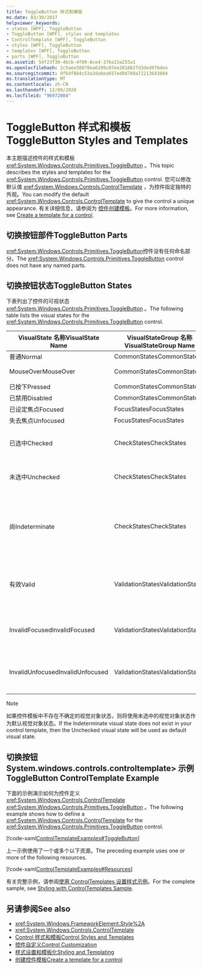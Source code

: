 ```yaml
---
title: ToggleButton 样式和模板
ms.date: 03/30/2017
helpviewer_keywords:
- states [WPF], ToggleButton
- ToggleButton [WPF], styles and templates
- ControlTemplate [WPF], ToggleButton
- styles [WPF], ToggleButton
- templates [WPF], ToggleButton
- parts [WPF], ToggleButton
ms.assetid: 54f23f30-4bcb-4f09-8ce4-376a13a255a1
ms.openlocfilehash: 2c5aee58878ea6199c07ee201882fd3ded97bdee
ms.sourcegitcommit: 9f6df084c53a3da0ea657ed0d708a72213683084
ms.translationtype: MT
ms.contentlocale: zh-CN
ms.lasthandoff: 12/09/2020
ms.locfileid: "96972884"
---
```

# <a name="togglebutton-styles-and-templates"></a><span data-ttu-id="f7f27-102">ToggleButton 样式和模板</span><span class="sxs-lookup"><span data-stu-id="f7f27-102">ToggleButton Styles and Templates</span></span>

<span data-ttu-id="f7f27-103">本主题描述控件的样式和模板 <xref:System.Windows.Controls.Primitives.ToggleButton> 。</span><span class="sxs-lookup"><span data-stu-id="f7f27-103">This topic describes the styles and templates for the <xref:System.Windows.Controls.Primitives.ToggleButton> control.</span></span> <span data-ttu-id="f7f27-104">您可以修改默认值 <xref:System.Windows.Controls.ControlTemplate> ，为控件指定独特的外观。</span><span class="sxs-lookup"><span data-stu-id="f7f27-104">You can modify the default <xref:System.Windows.Controls.ControlTemplate> to give the control a unique appearance.</span></span> <span data-ttu-id="f7f27-105">有关详细信息，请参阅为 [控件创建模板](/dotnet/desktop-wpf/themes/how-to-create-apply-template)。</span><span class="sxs-lookup"><span data-stu-id="f7f27-105">For more information, see [Create a template for a control](/dotnet/desktop-wpf/themes/how-to-create-apply-template).</span></span>

## <a name="togglebutton-parts"></a><span data-ttu-id="f7f27-106">切换按钮部件</span><span class="sxs-lookup"><span data-stu-id="f7f27-106">ToggleButton Parts</span></span>

<span data-ttu-id="f7f27-107"><xref:System.Windows.Controls.Primitives.ToggleButton>控件没有任何命名部分。</span><span class="sxs-lookup"><span data-stu-id="f7f27-107">The <xref:System.Windows.Controls.Primitives.ToggleButton> control does not have any named parts.</span></span>

## <a name="togglebutton-states"></a><span data-ttu-id="f7f27-108">切换按钮状态</span><span class="sxs-lookup"><span data-stu-id="f7f27-108">ToggleButton States</span></span>

<span data-ttu-id="f7f27-109">下表列出了控件的可视状态 <xref:System.Windows.Controls.Primitives.ToggleButton> 。</span><span class="sxs-lookup"><span data-stu-id="f7f27-109">The following table lists the visual states for the <xref:System.Windows.Controls.Primitives.ToggleButton> control.</span></span>

|<span data-ttu-id="f7f27-110">VisualState 名称</span><span class="sxs-lookup"><span data-stu-id="f7f27-110">VisualState Name</span></span>|<span data-ttu-id="f7f27-111">VisualStateGroup 名称</span><span class="sxs-lookup"><span data-stu-id="f7f27-111">VisualStateGroup Name</span></span>|<span data-ttu-id="f7f27-112">描述</span><span class="sxs-lookup"><span data-stu-id="f7f27-112">Description</span></span>|
|-|-|-|
|<span data-ttu-id="f7f27-113">普通</span><span class="sxs-lookup"><span data-stu-id="f7f27-113">Normal</span></span>|<span data-ttu-id="f7f27-114">CommonStates</span><span class="sxs-lookup"><span data-stu-id="f7f27-114">CommonStates</span></span>|<span data-ttu-id="f7f27-115">默认状态。</span><span class="sxs-lookup"><span data-stu-id="f7f27-115">The default state.</span></span>|
|<span data-ttu-id="f7f27-116">MouseOver</span><span class="sxs-lookup"><span data-stu-id="f7f27-116">MouseOver</span></span>|<span data-ttu-id="f7f27-117">CommonStates</span><span class="sxs-lookup"><span data-stu-id="f7f27-117">CommonStates</span></span>|<span data-ttu-id="f7f27-118">鼠标指针悬停在控件上方。</span><span class="sxs-lookup"><span data-stu-id="f7f27-118">The mouse pointer is positioned over the control.</span></span>|
|<span data-ttu-id="f7f27-119">已按下</span><span class="sxs-lookup"><span data-stu-id="f7f27-119">Pressed</span></span>|<span data-ttu-id="f7f27-120">CommonStates</span><span class="sxs-lookup"><span data-stu-id="f7f27-120">CommonStates</span></span>|<span data-ttu-id="f7f27-121">已按下控件。</span><span class="sxs-lookup"><span data-stu-id="f7f27-121">The control is pressed.</span></span>|
|<span data-ttu-id="f7f27-122">已禁用</span><span class="sxs-lookup"><span data-stu-id="f7f27-122">Disabled</span></span>|<span data-ttu-id="f7f27-123">CommonStates</span><span class="sxs-lookup"><span data-stu-id="f7f27-123">CommonStates</span></span>|<span data-ttu-id="f7f27-124">已禁用控件。</span><span class="sxs-lookup"><span data-stu-id="f7f27-124">The control is disabled.</span></span>|
|<span data-ttu-id="f7f27-125">已设定焦点</span><span class="sxs-lookup"><span data-stu-id="f7f27-125">Focused</span></span>|<span data-ttu-id="f7f27-126">FocusStates</span><span class="sxs-lookup"><span data-stu-id="f7f27-126">FocusStates</span></span>|<span data-ttu-id="f7f27-127">控件有焦点。</span><span class="sxs-lookup"><span data-stu-id="f7f27-127">The control has focus.</span></span>|
|<span data-ttu-id="f7f27-128">失去焦点</span><span class="sxs-lookup"><span data-stu-id="f7f27-128">Unfocused</span></span>|<span data-ttu-id="f7f27-129">FocusStates</span><span class="sxs-lookup"><span data-stu-id="f7f27-129">FocusStates</span></span>|<span data-ttu-id="f7f27-130">控件没有焦点。</span><span class="sxs-lookup"><span data-stu-id="f7f27-130">The control does not have focus.</span></span>|
|<span data-ttu-id="f7f27-131">已选中</span><span class="sxs-lookup"><span data-stu-id="f7f27-131">Checked</span></span>|<span data-ttu-id="f7f27-132">CheckStates</span><span class="sxs-lookup"><span data-stu-id="f7f27-132">CheckStates</span></span>|<span data-ttu-id="f7f27-133"><xref:System.Windows.Controls.Primitives.ToggleButton.IsChecked%2A> 为 `true`。</span><span class="sxs-lookup"><span data-stu-id="f7f27-133"><xref:System.Windows.Controls.Primitives.ToggleButton.IsChecked%2A> is `true`.</span></span>|
|<span data-ttu-id="f7f27-134">未选中</span><span class="sxs-lookup"><span data-stu-id="f7f27-134">Unchecked</span></span>|<span data-ttu-id="f7f27-135">CheckStates</span><span class="sxs-lookup"><span data-stu-id="f7f27-135">CheckStates</span></span>|<span data-ttu-id="f7f27-136"><xref:System.Windows.Controls.Primitives.ToggleButton.IsChecked%2A> 为 `false`。</span><span class="sxs-lookup"><span data-stu-id="f7f27-136"><xref:System.Windows.Controls.Primitives.ToggleButton.IsChecked%2A> is `false`.</span></span>|
|<span data-ttu-id="f7f27-137">尚</span><span class="sxs-lookup"><span data-stu-id="f7f27-137">Indeterminate</span></span>|<span data-ttu-id="f7f27-138">CheckStates</span><span class="sxs-lookup"><span data-stu-id="f7f27-138">CheckStates</span></span>|<span data-ttu-id="f7f27-139"><xref:System.Windows.Controls.Primitives.ToggleButton.IsThreeState%2A> 为 `true` 且 <xref:System.Windows.Controls.Primitives.ToggleButton.IsChecked%2A> 为 `null`。</span><span class="sxs-lookup"><span data-stu-id="f7f27-139"><xref:System.Windows.Controls.Primitives.ToggleButton.IsThreeState%2A> is `true`, and <xref:System.Windows.Controls.Primitives.ToggleButton.IsChecked%2A> is `null`.</span></span>|
|<span data-ttu-id="f7f27-140">有效</span><span class="sxs-lookup"><span data-stu-id="f7f27-140">Valid</span></span>|<span data-ttu-id="f7f27-141">ValidationStates</span><span class="sxs-lookup"><span data-stu-id="f7f27-141">ValidationStates</span></span>|<span data-ttu-id="f7f27-142">控件使用 <xref:System.Windows.Controls.Validation> 类， <xref:System.Windows.Controls.Validation.HasError%2A?displayProperty=nameWithType> 附加属性为 `false` 。</span><span class="sxs-lookup"><span data-stu-id="f7f27-142">The control uses the <xref:System.Windows.Controls.Validation> class and the <xref:System.Windows.Controls.Validation.HasError%2A?displayProperty=nameWithType> attached property is `false`.</span></span>|
|<span data-ttu-id="f7f27-143">InvalidFocused</span><span class="sxs-lookup"><span data-stu-id="f7f27-143">InvalidFocused</span></span>|<span data-ttu-id="f7f27-144">ValidationStates</span><span class="sxs-lookup"><span data-stu-id="f7f27-144">ValidationStates</span></span>|<span data-ttu-id="f7f27-145"><xref:System.Windows.Controls.Validation.HasError%2A?displayProperty=nameWithType>附加属性为 `true` ，并且控件具有焦点。</span><span class="sxs-lookup"><span data-stu-id="f7f27-145">The <xref:System.Windows.Controls.Validation.HasError%2A?displayProperty=nameWithType> attached property is `true` and the control has focus.</span></span>|
|<span data-ttu-id="f7f27-146">InvalidUnfocused</span><span class="sxs-lookup"><span data-stu-id="f7f27-146">InvalidUnfocused</span></span>|<span data-ttu-id="f7f27-147">ValidationStates</span><span class="sxs-lookup"><span data-stu-id="f7f27-147">ValidationStates</span></span>|<span data-ttu-id="f7f27-148"><xref:System.Windows.Controls.Validation.HasError%2A?displayProperty=nameWithType>附加的属性为 `true` ，并且该控件没有焦点。</span><span class="sxs-lookup"><span data-stu-id="f7f27-148">The <xref:System.Windows.Controls.Validation.HasError%2A?displayProperty=nameWithType> attached property is `true` and the control does not have focus.</span></span>|

> [!NOTE]
> <span data-ttu-id="f7f27-149">如果控件模板中不存在不确定的视觉对象状态，则将使用未选中的视觉对象状态作为默认视觉对象状态。</span><span class="sxs-lookup"><span data-stu-id="f7f27-149">If the Indeterminate visual state does not exist in your control template, then the Unchecked visual state will be used as default visual state.</span></span>

## <a name="togglebutton-controltemplate-example"></a><span data-ttu-id="f7f27-150">切换按钮 System.windows.controls.controltemplate> 示例</span><span class="sxs-lookup"><span data-stu-id="f7f27-150">ToggleButton ControlTemplate Example</span></span>

<span data-ttu-id="f7f27-151">下面的示例演示如何为控件定义 <xref:System.Windows.Controls.ControlTemplate> <xref:System.Windows.Controls.Primitives.ToggleButton> 。</span><span class="sxs-lookup"><span data-stu-id="f7f27-151">The following example shows how to define a <xref:System.Windows.Controls.ControlTemplate> for the <xref:System.Windows.Controls.Primitives.ToggleButton> control.</span></span>

[!code-xaml[ControlTemplateExamples#ToggleButton](~/samples/snippets/csharp/VS_Snippets_Wpf/ControlTemplateExamples/CS/resources/combobox.xaml#togglebutton)]

<span data-ttu-id="f7f27-152">上一示例使用了一个或多个以下资源。</span><span class="sxs-lookup"><span data-stu-id="f7f27-152">The preceding example uses one or more of the following resources.</span></span>

[!code-xaml[ControlTemplateExamples#Resources](~/samples/snippets/csharp/VS_Snippets_Wpf/ControlTemplateExamples/CS/resources/shared.xaml#resources)]

<span data-ttu-id="f7f27-153">有关完整示例，请参阅[使用 ControlTemplates 设置样式示例](https://github.com/Microsoft/WPF-Samples/tree/master/Styles%20&%20Templates/IntroToStylingAndTemplating)。</span><span class="sxs-lookup"><span data-stu-id="f7f27-153">For the complete sample, see [Styling with ControlTemplates Sample](https://github.com/Microsoft/WPF-Samples/tree/master/Styles%20&%20Templates/IntroToStylingAndTemplating).</span></span>

## <a name="see-also"></a><span data-ttu-id="f7f27-154">另请参阅</span><span class="sxs-lookup"><span data-stu-id="f7f27-154">See also</span></span>

- <xref:System.Windows.FrameworkElement.Style%2A>
- <xref:System.Windows.Controls.ControlTemplate>
- [<span data-ttu-id="f7f27-155">Control 样式和模板</span><span class="sxs-lookup"><span data-stu-id="f7f27-155">Control Styles and Templates</span></span>](control-styles-and-templates.md)
- [<span data-ttu-id="f7f27-156">控件自定义</span><span class="sxs-lookup"><span data-stu-id="f7f27-156">Control Customization</span></span>](control-customization.md)
- [<span data-ttu-id="f7f27-157">样式设置和模板化</span><span class="sxs-lookup"><span data-stu-id="f7f27-157">Styling and Templating</span></span>](/dotnet/desktop-wpf/fundamentals/styles-templates-overview)
- [<span data-ttu-id="f7f27-158">创建控件模板</span><span class="sxs-lookup"><span data-stu-id="f7f27-158">Create a template for a control</span></span>](/dotnet/desktop-wpf/themes/how-to-create-apply-template)
